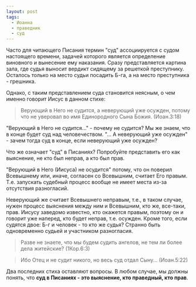 ```yaml
---
layout: post
tags: 
  - Иоанна
  - праведник
  - суд
---
```


Часто для читающего Писания термин "суд" ассоциируется с судом настоящего времени, задачей которого является определение виновного и вынесение ему наказания. Сразу представляется картина зала, где судья выносит вердикт сидящему за решеткой преступнику. Осталось только на место судьи посадить Б-га, а на место преступника - грешника.

Однако, с таким представлением суда становится неясным, о чем именно говорит Иисус в данном стихе:

> Верующий в Него не судится, а неверующий уже осужден, потому что не уверовал во имя Единородного Сына Божия. (Иоан.3:18)

"Верующий в Него не судится..." - почему не судится? Мы же знаем, что в конце будет суд над человечеством. "... А неверующий уже осужден" - зачем тогда суд в конце, если неверующий уже осужден?

Что же означает "суд" в Писаниях? Попробуйте представить его как выяснение, не кто был неправ, а кто был прав.

"Верующий в Него (Иисуса) не осудится" потому, что он поверил Всевышнему или, иначе, согласен со Всевышним, считает Его правым. Т.е. запускать судебный процесс вообще не имеет места из-за отсутствия разногласий.

Неверующий же считает Всевышнего неправым, т.е., в таком случае, нужен процесс выяснения между ним и Всевышним, кто же, все-таки, прав. Иисусу заведомо известно, кто окажется правым, поэтому он и говорит уже наперед, кто будет неправ, т.е. осужден. Кроме того, если судятся двое: Б-г и человек - то кто же судья? Странно быть одновременно судьей и участником разногласия.

> Разве не знаете, что мы будем судить ангелов, не тем ли более дела житейские? (1Кор.6:3)

> Ибо Отец и не судит никого, но весь суд отдал Сыну... (Иоан.5:22)

Два последних стиха оставляют вопросы. В любом случае, мы должны понять, что **суд в Писаниях - это выяснение, кто праведный, кто прав**.